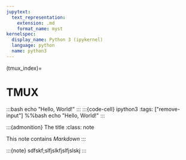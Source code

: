 ```yaml
---
jupytext:
  text_representation:
    extension: .md
    format_name: myst
kernelspec:
  display_name: Python 3 (ipykernel)
  language: python
  name: python3
---
```


(tmux_index)=
# TMUX



:::bash
echo "Hello, World!"
:::
:::{code-cell} ipython3
:tags: ["remove-input"]
%%bash
echo "Hello, World!"
:::


:::{admonition} The title
:class: note

This note contains *Markdown*
:::



:::{note}
sdfskf;slfjslkfjslfjslskj
:::
